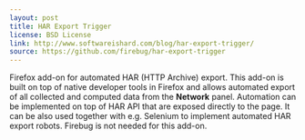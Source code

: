 ```yaml
---
layout: post
title: HAR Export Trigger
license: BSD License
link: http://www.softwareishard.com/blog/har-export-trigger/
source: https://github.com/firebug/har-export-trigger
---
```


Firefox add-on for automated HAR (HTTP Archive) export. This add-on is built on top of native developer tools in Firefox and allows automated export of all collected and computed data from the **Network** panel. Automation can be implemented on top of HAR API that are exposed directly to the page. It can be also used together with e.g. Selenium to implement automated HAR export robots. Firebug is not needed for this add-on.
